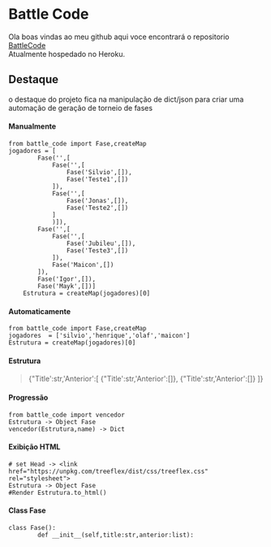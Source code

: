 # Battle Code
Ola boas vindas ao meu github aqui voce encontrará o repositorio  [BattleCode](http://battlecode.herokuapp.com)  
Atualmente hospedado no Heroku.  
## Destaque
o destaque do projeto fica na manipulação de dict/json para criar uma automação de geração de torneio de fases
#### Manualmente
```
from battle_code import Fase,createMap
jogadores = [
        Fase('',[
            Fase('',[
                Fase('Silvio',[]),
                Fase('Teste1',[])
            ]),
            Fase('',[
                Fase('Jonas',[]),
                Fase('Teste2',[])
            ]
            )]),
        Fase('',[
            Fase('',[
                Fase('Jubileu',[]),
                Fase('Teste3',[])
            ]),
            Fase('Maicon',[])
        ]),
        Fase('Igor',[]),
        Fase('Mayk',[])]
    Estrutura = createMap(jogadores)[0]
```
#### Automaticamente
```
from battle_code import Fase,createMap
jogadores  = ['silvio','henrique','olaf','maicon']
Estrutura = createMap(jogadores)[0]
```
#### Estrutura
> {"Title':str,'Anterior':[	{"Title':str,'Anterior':[]},	{"Title':str,'Anterior':[]}		]}

#### Progressão 
```
from battle_code import vencedor
Estrutura -> Object Fase
vencedor(Estrutura,name) -> Dict
```
#### Exibição HTML
```
# set Head -> <link href="https://unpkg.com/treeflex/dist/css/treeflex.css" rel="stylesheet">
Estrutura -> Object Fase
#Render Estrutura.to_html()
```
#### Class Fase
```
class Fase():
        def __init__(self,title:str,anterior:list):
```

